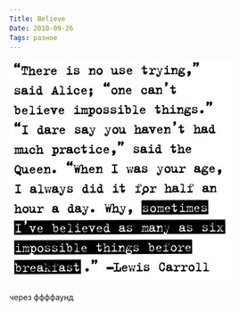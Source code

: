 ```yaml
---
Title: Believe
Date: 2010-09-26
Tags: разное
---
```


![Believe](images/believe.jpg)

через ффффаунд